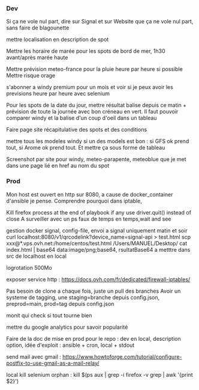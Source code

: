 ### Dev

Si ça ne vole nul part, dire sur Signal et sur Website que ça ne vole nul part, sans faire de blagounette

mettre localisation en description de spot

Mettre les horaire de marée pour les spots de bord de mer, 1h30 avant/après marée haute

Mettre prévision meteo-france pour la pluie heure par heure si possible
Mettre risque orage 

s'abonner a windy premium pour un mois et voir si je peux avoir les previsions heure par heure avec selenium

Pour les spots de la date du jour, mettre résultat balise depuis ce matin + prévision de toute la journée avec bon créneau en vert. Il faut pouvoir comparer windy et la balise d'un coup d'oeil dans un tableau

Faire page site récapitulative des spots et des conditions

mettre tous les modeles windy si un des models est bon : si GFS ok prend tout, si Arome ok prend tout. Et mettre ça sous forme de tableau

Screenshot par site pour windy, meteo-parapente, meteoblue que je met dans une page lié en href au nom du spot

### Prod
Mon host est ouvert en http sur 8080, a cause de docker_container d'ansible je pense. Comprendre pourquoi dans iptable, 

Kill firefox process at the end of playbook if any
use driver.quit() instead of close 
A surveiller avec un ps faux de temps en temps,wait and see

gestion docker signal, config-file, envoi a signal uniquement matin et soir
curl localhost:8080/v1/qrcodelink?device_name=signal-api > test.html
scp xxx@*.vps.ovh.net:/home/centos/test.html /Users/MANUEL/Desktop/
cat index.html | base64
data:image/png;base64, rsultatBase64 a metttre dans src de localhost en local

logrotation 500Mo

exposer service http : https://docs.ovh.com/fr/dedicated/firewall-iptables/

Pas besoin de clone a chaque fois, juste un pull des branches
Avoir un systeme de tagging, une staging=branche depuis config.json, preprod=main, prod=tag depuis config.json

monit qui check si tout tourne bien

mettre du google analytics pour savoir popularité

Faire de la doc de mise en prod pour le repo : dev en local, description option, idée d'exploit : ansible + cron, local + stdout

send mail avec gmail : https://www.howtoforge.com/tutorial/configure-postfix-to-use-gmail-as-a-mail-relay/


local kill selenium orphan : kill $(ps aux | grep -i firefox -v grep | awk '{print $2}')